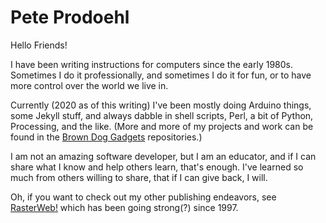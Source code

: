 # Pete Prodoehl

Hello Friends!

I have been writing instructions for computers since the early 1980s. Sometimes I do it professionally, and sometimes I do it for fun, or to have more control over the world we live in.

Currently (2020 as of this writing) I've been mostly doing Arduino things, some Jekyll stuff, and always dabble in shell scripts, Perl, a bit of Python, Processing, and the like. (More and more of my projects and work can be found in the [Brown Dog Gadgets](https://github.com/BrownDogGadgets) repositories.)

I am not an amazing software developer, but I am an educator, and if I can share what I know and help others learn, that's enough. I've learned so much from others willing to share, that if I can give back, I will.

Oh, if you want to check out my other publishing endeavors, see [RasterWeb!](http://rasterweb.net/raster/) which has been going strong(?) since 1997.



<!--
**raster/raster** is a ✨ _special_ ✨ repository because its `README.md` (this file) appears on your GitHub profile.

Here are some ideas to get you started:

- 🔭 I’m currently working on ...
- 🌱 I’m currently learning ...
- 👯 I’m looking to collaborate on ...
- 🤔 I’m looking for help with ...
- 💬 Ask me about ...
- 📫 How to reach me: ...
- 😄 Pronouns: ...
- ⚡ Fun fact: ...
-->
